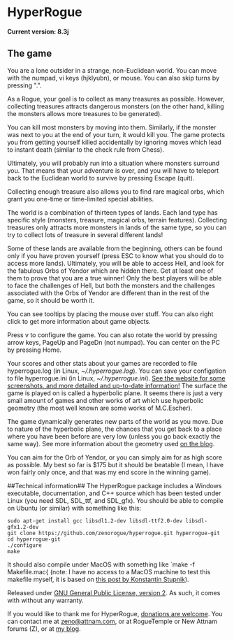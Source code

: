 
# HyperRogue
**Current version: 8.3j**

## The game ##
You are a lone outsider in a strange, non-Euclidean world. You can move with the numpad, vi keys (hjklyubn), or mouse. You can also skip turns by pressing ".".

As a Rogue, your goal is to collect as many treasures as possible. However, collecting treasures attracts dangerous monsters (on the other hand, killing the monsters allows more treasures to be generated).

You can kill most monsters by moving into them. Similarly, if the monster was next to you at the end of your turn, it would kill you. The game protects you from getting yourself killed accidentally by ignoring moves which lead to instant death (similar to the check rule from Chess).

Ultimately, you will probably run into a situation where monsters surround you. That means that your adventure is over, and you will have to teleport back to the Euclidean world to survive by pressing Escape (quit).

Collecting enough treasure also allows you to find rare magical orbs, which grant you one-time or time-limited special abilities.

The world is a combination of thirteen types of lands. Each land type has specific style (monsters, treasure, magical orbs, terrain features). Collecting treasures only attracts more monsters in lands of the same type, so you can try to collect lots of treasure in several different lands!

Some of these lands are available from the beginning, others can be found only if you have proven yourself (press ESC to know what you should do to access more lands). Ultimately, you will be able to access Hell, and look for the fabulous Orbs of Yendor which are hidden there. Get at least one of them to prove that you are a true winner! Only the best players will be able to face the challenges of Hell, but both the monsters and the challenges associated with the Orbs of Yendor are different than in the rest of the game, so it should be worth it.

You can see tooltips by placing the mouse over stuff. You can also right click to get more information about game objects.

Press v to configure the game. You can also rotate the world by pressing arrow keys, PageUp and PageDn (not numpad). You can center on the PC by pressing Home.

Your scores and other stats about your games are recorded to file hyperrogue.log (in Linux, *~/.hyperrogue.log*). You can save your configation to file hyperrogue.ini (in Linux, *~/.hyperrogue.ini*).
[See the website for some screenshots, and more detailed and up-to-date information!](http://roguetemple.com/z/hyper.php)
The surface the game is played on is called a hyperbolic plane. It seems there is just a very small amount of games and other works of art which use hyperbolic geometry (the most well known are some works of M.C.Escher).

The game dynamically generates new parts of the world as you move. Due to nature of the hyperbolic plane, the chances that you get back to a place where you have been before are very low (unless you go back exactly the same way). See more information about the geometry used [on the blog](http://zenorogue.blogspot.com/2012/03/hyperbolic-geometry-in-hyperbolic-rogue.html).

You can aim for the Orb of Yendor, or you can simply aim for as high score as possible. My best so far is $175 but it should be beatable (I mean, I have won fairly only once, and that was my end score in the winning game).

##Technical information##
The HyperRogue package includes a Windows executable, documentation, and C++ source which has been tested under Linux (you need SDL, SDL_ttf, and SDL_gfx). You should be able to compile on Ubuntu (or similar) with something like this:

```
sudo apt-get install gcc libsdl1.2-dev libsdl-ttf2.0-dev libsdl-gfx1.2-dev
git clone https://github.com/zenorogue/hyperrogue.git hyperrogue-git
cd hyperrogue-git
./configure
make
```

It should also compile under MacOS with something like `make -f Makefile.mac{ (note: I have no access to a MacOS machine to test this makefile myself, it is based on [this post by Konstantin Stupnik](http://groups.google.com/group/rec.games.roguelike.development/browse_thread/thread/9c02e09c0195dc16/3cbde3dc4a0b7e4e)).

Released under [GNU General Public License, version 2](http://www.gnu.org/licenses/gpl-2.0.html). As such, it comes with without any warranty.

If you would like to thank me for HyperRogue, [donations are welcome](http://www.roguetemple.com/z/donate.php?id=NotEye). 
You can contact me at zeno@attnam.com, or at RogueTemple or New Attnam forums (Z), or at [my blog](http://zenorogue.blogspot.com/).


